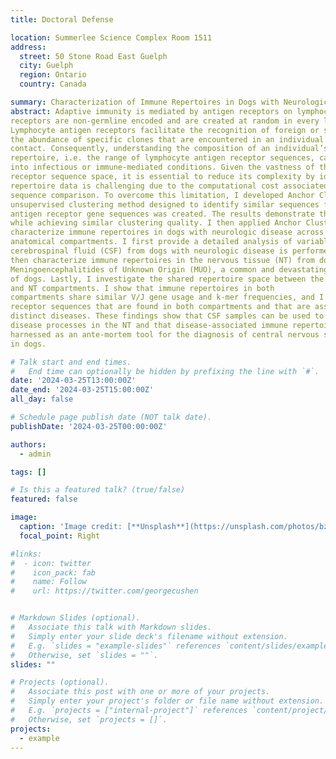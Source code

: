 ```yaml
---
title: Doctoral Defense

location: Summerlee Science Complex Room 1511
address:
  street: 50 Stone Road East Guelph
  city: Guelph
  region: Ontario
  country: Canada

summary: Characterization of Immune Repertoires in Dogs with Neurologic Disease
abstract: Adaptive immunity is mediated by antigen receptors on lymphocytes. These
receptors are non-germline encoded and are created at random in every lymphocyte.
Lymphocyte antigen receptors facilitate the recognition of foreign or self-antigen, and
the abundance of specific clones that are encountered in an individual reflects prior
contact. Consequently, understanding the composition of an individual’s immune
repertoire, i.e. the range of lymphocyte antigen receptor sequences, can yield insights
into infectious or immune-mediated conditions. Given the vastness of the antigen
receptor sequence space, it is essential to reduce its complexity by identifying similar, functionally related sequences by clustering. However, the clustering of immune
repertoire data is challenging due to the computational cost associated with pairwise
sequence comparison. To overcome this limitation, I developed Anchor Clustering, an
unsupervised clustering method designed to identify similar sequences from millions of
antigen receptor gene sequences was created. The results demonstrate that Anchor Clustering is faster than existing pairwise comparison clustering methods
while achieving similar clustering quality. I then applied Anchor Clustering to
characterize immune repertoires in dogs with neurologic disease across two different
anatomical compartments. I first provide a detailed analysis of variable and joining gene usage is provided firstly and a network analysis for immune repertoires in the
cerebrospinal fluid (CSF) from dogs with neurologic disease is performed. I
then characterize immune repertoires in the nervous tissue (NT) from dogs with
Meningoencephalitides of Unknown Origin (MUO), a common and devastating disease
of dogs. Lastly, I investigate the shared repertoire space between the CSF
and NT compartments. I show that immune repertoires in both
compartments share similar V/J gene usage and k-mer frequencies, and I identify
receptor sequences that are found in both compartments and that are associated with
distinct diseases. These findings show that CSF samples can be used to interrogate
disease processes in the NT and that disease-associated immune repertoires could be
harnessed as an ante-mortem tool for the diagnosis of central nervous system diseases
in dogs.

# Talk start and end times.
#   End time can optionally be hidden by prefixing the line with `#`.
date: '2024-03-25T13:00:00Z'
date_end: '2024-03-25T15:00:00Z'
all_day: false

# Schedule page publish date (NOT talk date).
publishDate: '2024-03-25T00:00:00Z'

authors:
  - admin

tags: []

# Is this a featured talk? (true/false)
featured: false

image:
  caption: 'Image credit: [**Unsplash**](https://unsplash.com/photos/bzdhc5b3Bxs)'
  focal_point: Right

#links:
#  - icon: twitter
#    icon_pack: fab
#    name: Follow
#    url: https://twitter.com/georgecushen


# Markdown Slides (optional).
#   Associate this talk with Markdown slides.
#   Simply enter your slide deck's filename without extension.
#   E.g. `slides = "example-slides"` references `content/slides/example-slides.md`.
#   Otherwise, set `slides = ""`.
slides: ""

# Projects (optional).
#   Associate this post with one or more of your projects.
#   Simply enter your project's folder or file name without extension.
#   E.g. `projects = ["internal-project"]` references `content/project/deep-learning/index.md`.
#   Otherwise, set `projects = []`.
projects:
  - example
---
```

